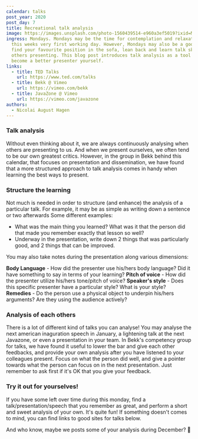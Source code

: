```yaml
---
calendar: talks
post_year: 2020
post_day: 7
title: Recreational talk analysis
image: https://images.unsplash.com/photo-1560439514-e960a3ef5019?ixid=MXwxMjA3fDB8MHxwaG90by1wYWdlfHx8fGVufDB8fHw%3D&ixlib=rb-1.2.1&auto=format&fit=crop&w=2250&q=80
ingress: Mondays. Mondays may be the time for contemplation and relaxation after
  this weeks very first working day. However, Mondays may also be a good time to
  find your favourite position in the sofa, lean back and learn talk skills from
  others presenting. This blog post introduces talk analysis as a tool to be a
  become a better presenter yourself.
links:
  - title: TED Talks
    url: https://www.ted.com/talks
  - title: Bekk @ Vimeo
    url: https://vimeo.com/bekk
  - title: JavaZone @ Vimeo
    url: https://vimeo.com/javazone
authors:
  - Nicolai August Hagen
---
```

### Talk analysis

Without even thinking about it, we are always continuously analysing when others are presenting to us. And when we present ourselves, we often tend to be our own greatest critics. However, in the group in Bekk behind this calendar, that focuses on presentation and dissemination, we have found that a more structured approach to talk analysis comes in handy when learning the best ways to present. 

### Structure the learning

Not much is needed in order to structure (and enhance) the analysis of a particular talk. For example, it may be as simple as writing down a sentence or two afterwards Some different examples:

- What was the main thing you learned? What was it that the person did that made you remember exactly that lesson so well?
- Underway in the presentation, write down 2 things that was particularly good, and 2 things that can be improved.

You may also take notes during the presentation along various dimensions:

**Body Language** - How did the presenter use his/hers body language? Did it have something to say in terms of your learning?
**Pitch of voice** - How did the presenter utilize his/hers tone/pitch of voice?
**Speaker's style** - Does this specific presenter have a particular style? What is your style?
**Remedies** - Do the person use a physical object to underpin his/hers arguments? Are they using the audience actively?

### Analysis of each others

There is a lot of different kind of talks you can analyse! You may analyse the next american inaguration speech in January, a lightening talk at the next Javazone, or even a presentation in your team. In Bekk's competency group for talks, we have found it useful to lower the bar and give each other feedbacks, and provide your own analysis after you have listened to your colleagues present. Focus on what the person did well, and give a pointer towards what the person can focus on in the next presentation. Just remember to ask first if it's OK that you give your feedback.

### Try it out for yourselves!

If you have some left over time during this monday, find a talk/presentation/speech that you remember as great, and perform a short and sweet analysis of your own. It's quite fun! If something doesn't comes to mind, you can find links to good sites for talks below.

And who know, maybe we posts some of your analysis during December? 🎅
